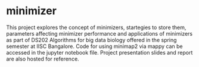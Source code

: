 # minimizer

This project explores the concept of minimizers, startegies to store them, parameters affecting minimizer performance and applications of minimizers as part of DS202 Algorithms for big data biology offered in the spring semester at IISC Bangalore.
Code for using minimap2 via mappy can be accessed in the jupyter notebook file.
Project presentation slides and report are also hosted for reference.
